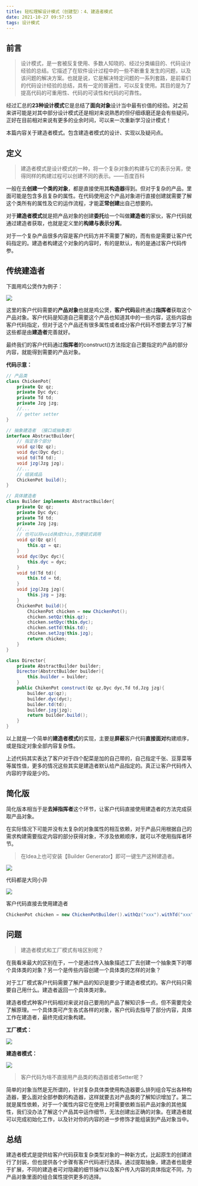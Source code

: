 ```yaml
---
title: 轻松理解设计模式（创建型）：4、建造者模式
date: 2021-10-27 09:57:55
tags: 设计模式
---
```


## 前言

>设计模式，是一套被反复使用、多数人知晓的、经过分类编目的、代码设计经验的总结。它描述了在软件设计过程中的一些不断重复发生的问题，以及该问题的解决方案。也就是说，它是解决特定问题的一系列套路，是前辈们的代码设计经验的总结，具有一定的普遍性，可以反复使用。其目的是为了提高代码的可重用性、代码的可读性和代码的可靠性。

经过汇总的**23种设计模式**它是总结了**面向对象**设计当中最有价值的经验。对之前来讲可能是对其中部分设计模式还是相对来说熟悉的但仔细琢磨还是会有些疑问，正好在目前相对来说有更多的业余时间，可以来一次重新学习设计模式！

本篇内容关于建造者模式。包含建造者模式的设计、实现以及疑问点。

## 定义
>建造者模式是设计模式的一种，将一个复杂对象的构建与它的表示分离，使得同样的构建过程可以创建不同的表示。——百度百科

一般在去**创建一个类的对象**，都是直接使用其**构造器**得到。但对于复杂的产品，里面可能是包含多且复杂的属性。在代码使用这个产品对象进行直接创建就需要了解这个类所有的属性及它的运作流程，才能**正常创建**出自己想要的。

对于**建造者模式**就是把产品对象的创建**委托**给一个叫做**建造者**的家伙，客户代码就通过建造者获取，也就是定义里的**构建与表示分离**。

对于一个复杂产品很多内容是客户代码方并不需要了解的，而有些是需要让客户代码指定的。建造者构建这个对象的内容时，有的是默认，有的是通过客户代码传参。

## 传统建造者
下面用鸡公煲作为例子：

![](https://p3-juejin.byteimg.com/tos-cn-i-k3u1fbpfcp/35eb9b88dba2495ab545a8d2e0a96d4b~tplv-k3u1fbpfcp-zoom-1.image)

这里的客户代码需要的**产品对象**也就是鸡公煲，**客户代码**最终通过**指挥者**获取这个产品对象。客户代码是知道自己需要这个产品也知道其中的一些内容，这些内容由客户代码指定，但对于这个产品还有很多属性或者成分客户代码不想要去学习了解这些都是由**建造者**完善就好。

最终我们的客户代码通过**指挥者**的construct()方法指定自己要指定的产品的部分内容，就能得到需要的产品对象。

**代码示意：**
```java
// 产品类
class ChickenPot{
    private Qz qz;
    private Dyc dyc;
    private Td td;
    private Jzg jzg;
    //...
    // getter setter
}
```
```java
// 抽象建造者 （接口或抽象类）
interface AbstractBuilder{
    // 指定各个部分
    void qz(Qz qz);
    void dyc(Dyc dyc);
    void td(Td td);
    void jzg(Jzg jzg);
    //...
    // 组装成品
    ChickenPot build();
}
```
```java
// 具体建造者
class Builder implements AbstractBuilder{
    private Qz qz;
    private Dyc dyc;
    private Td td;
    private Jzg jzg;
    //...
    // 也可以将void换成this,方便链式调用
    void qz(Qz qz){
        this.qz = qz;
    }
    void dyc(Dyc dyc){
        this.dyc = dyc;
    }
    void td(Td td){
        this.td = td;
    }
    void jzg(Jzg jzg){
        this.jzg = jzg;
    }
    ChickenPot build(){
        ChickenPot chicken = new ChickenPot();
        chicken.setQz(this.qz);
        chicken.setDyc(this.dyc);
        chicken.setTd(this.td);
        chicken.setJzg(this.jzg);
        return chicken;
    }
}
```
```java
class Director{
    private AbstractBuilder builder;
    Director(AbstrctBuilder builder){
        this.builder = builder;
    }
    public ChikenPot construct(Qz qz,Dyc dyc,Td td,Jzg jzg){
        builder.qz(qz);
        builder.dyc(dyc);
        builder.td(td);
        builder.jzg(jzg);
        return builder.build();
    }
}
```
以上就是一个简单的**建造者模式**的实现，主要是**屏蔽**客户代码**直接面对**构建顺序，或是指定对象全部内容复杂性。

上述代码其实表达了客户对于四个配菜是加的自己带的，自己指定千张、豆芽菜等等属性值，更多的情况这些其实是建造者默认给产品指定的。真正让客户代码传入内容的字段是少的。

## 简化版
简化版本相当于是**去掉指挥者**这个环节，让客户代码直接使用建造者的方法完成获取产品对象。

在实际情况下可能并没有太复杂的对象属性的相互依赖，对于产品只用根据自己的需求构建需要指定内容的部分获得对象，不涉及依赖顺序，就可以不使用指挥者环节。

>在Idea上也可安装【Builder Generator】即可一键生产这种建造者。

![](https://p3-juejin.byteimg.com/tos-cn-i-k3u1fbpfcp/0d45e0c9ecb84d46a696b10b10cb2d2a~tplv-k3u1fbpfcp-zoom-1.image)

代码都是大同小异

![](https://p3-juejin.byteimg.com/tos-cn-i-k3u1fbpfcp/072c1720fe29439e9f5fb607d0bc3777~tplv-k3u1fbpfcp-zoom-1.image)

客户代码直接去使用建造者

```java
ChickenPot chicken = new ChickenPotBuilder().withQz("xxx").withTd("xxx").build();
```

## 问题
> 建造者模式和工厂模式有啥区别呢？

在我看来最大的区别在于，一个是通过传入抽象描述工厂去创建一个抽象类下的哪个具体类的对象？另一个是传些内容创建一个具体类的怎样的对象？

对于工厂模式客户代码需要了解产品的知识是要少于建造者模式的。客户代码只需要自己用什么。建造者返回一个具体类对象。

建造者模式种客户代码相对来说对自己要用的产品了解知识多一点，但不需要完全了解原理。一个具体类可产生各式各样的对象，客户代码去指导了部分内容，具体工作在建造者，最终完成对象构建。



**工厂模式：**

![](https://p3-juejin.byteimg.com/tos-cn-i-k3u1fbpfcp/5fed8252365847439a21195c0a1da307~tplv-k3u1fbpfcp-zoom-1.image)



**建造者模式：**

![](https://p3-juejin.byteimg.com/tos-cn-i-k3u1fbpfcp/b8552918f7974aaba3e471f8746d7350~tplv-k3u1fbpfcp-zoom-1.image)


>客户代码为啥不直接用产品类的构造器或者Setter呢？

简单的对象当然是无所谓的，针对复杂具体类使用构造器要么排列组合写出各种构造器，要么面对全部参数的构造器，这样就要去对产品类的了解知识增加了。第二就是属性依赖，对于一个属性内容它在使用上时需要依赖当前产品对象的其他属性，我们没办法了解这个产品其中运作细节，无法创建出正确的对象。在建造者就可以完成初始化工作，以及针对你的内容的进一步修饰才能组装到产品对象当中。

## 总结
建造者模式是提供给客户代码获取复杂类型对象的一种新方式，比起原生的创建进行了封装，但也提供各个步骤有客户代码进行选择。通过提取抽象，建造者也能便于扩展，不同的建造者可对隐藏的细节操作以及客户传入内容的具体指定不同，为产品对象里面的组合属性提供更多的选择。